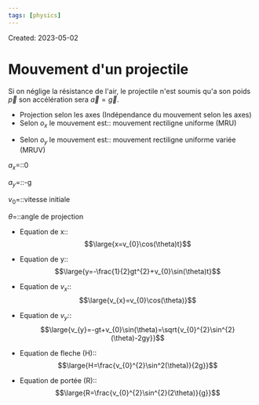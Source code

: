 ```yaml
---
tags: [physics] 
---
```

Created: 2023-05-02

# Mouvement d'un projectile
Si on néglige la résistance de l'air, le projectile n'est soumis qu'a son poids $\vec{p}$ son accélération sera $\vec{a}=\vec{g}$.

- Projection selon les axes (Indépendance du mouvement selon les axes)
- Selon $o_{x}$ le mouvement est:: mouvement rectiligne uniforme (MRU)
<!--SR:!2023-05-12,6,249-->
- Selon $o_{y}$ le mouvement est:: mouvement rectiligne uniforme variée (MRUV)
<!--SR:!2023-05-11,5,249-->

$a_{x}$=::0
<!--SR:!2023-05-15,9,250-->
$a_{y}$=::-g
<!--SR:!2023-05-16,10,250-->
$v_{0}$=::vitesse initiale
<!--SR:!2023-05-14,8,250-->
$\theta$=::angle de projection
<!--SR:!2023-05-13,7,250-->

- Equation de x::$$\large{x=v_{0}\cos(\theta)t}$$
<!--SR:!2023-05-16,10,250-->
- Equation de y::$$\large{y=-\frac{1}{2}gt^{2}+v_{0}\sin(\theta)t}$$
<!--SR:!2023-05-13,7,250-->
- Equation de $v_{x}$:: $$\large{v_{x}=v_{0}\cos(\theta)}$$
<!--SR:!2023-05-14,8,250-->
- Equation de $v_{y}$:: $$\large{v_{y}=-gt+v_{0}\sin(\theta)=\sqrt{v_{0}^{2}\sin^{2}(\theta)-2gy}}$$
<!--SR:!2023-05-15,9,250-->
- Equation de fleche (H):: $$\large{H=\frac{v_{0}^{2}\sin^2(\theta)}{2g}}$$
<!--SR:!2023-05-15,9,250-->
- Equation de portée (R):: $$\large{R=\frac{v_{0}^{2}\sin^{2}(2\theta)}{g}}$$
<!--SR:!2023-05-12,4,190-->
